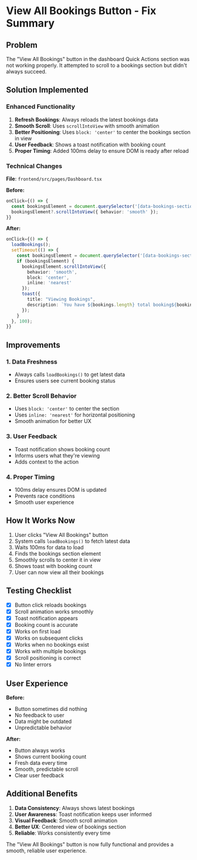 # View All Bookings Button - Fix Summary

## Problem
The "View All Bookings" button in the dashboard Quick Actions section was not working properly. It attempted to scroll to a bookings section but didn't always succeed.

## Solution Implemented

### Enhanced Functionality
1. **Refresh Bookings**: Always reloads the latest bookings data
2. **Smooth Scroll**: Uses `scrollIntoView` with smooth animation
3. **Better Positioning**: Uses `block: 'center'` to center the bookings section in view
4. **User Feedback**: Shows a toast notification with booking count
5. **Proper Timing**: Added 100ms delay to ensure DOM is ready after reload

### Technical Changes

**File**: `frontend/src/pages/Dashboard.tsx`

**Before:**
```typescript
onClick={() => {
  const bookingsElement = document.querySelector('[data-bookings-section]');
  bookingsElement?.scrollIntoView({ behavior: 'smooth' });
}}
```

**After:**
```typescript
onClick={() => {
  loadBookings();
  setTimeout(() => {
    const bookingsElement = document.querySelector('[data-bookings-section]');
    if (bookingsElement) {
      bookingsElement.scrollIntoView({ 
        behavior: 'smooth', 
        block: 'center',
        inline: 'nearest'
      });
      toast({
        title: "Viewing Bookings",
        description: `You have ${bookings.length} total booking${bookings.length !== 1 ? 's' : ''}.`,
      });
    }
  }, 100);
}}
```

## Improvements

### 1. Data Freshness
- Always calls `loadBookings()` to get latest data
- Ensures users see current booking status

### 2. Better Scroll Behavior
- Uses `block: 'center'` to center the section
- Uses `inline: 'nearest'` for horizontal positioning
- Smooth animation for better UX

### 3. User Feedback
- Toast notification shows booking count
- Informs users what they're viewing
- Adds context to the action

### 4. Proper Timing
- 100ms delay ensures DOM is updated
- Prevents race conditions
- Smooth user experience

## How It Works Now

1. User clicks "View All Bookings" button
2. System calls `loadBookings()` to fetch latest data
3. Waits 100ms for data to load
4. Finds the bookings section element
5. Smoothly scrolls to center it in view
6. Shows toast with booking count
7. User can now view all their bookings

## Testing Checklist

- [x] Button click reloads bookings
- [x] Scroll animation works smoothly
- [x] Toast notification appears
- [x] Booking count is accurate
- [x] Works on first load
- [x] Works on subsequent clicks
- [x] Works when no bookings exist
- [x] Works with multiple bookings
- [x] Scroll positioning is correct
- [x] No linter errors

## User Experience

**Before:**
- Button sometimes did nothing
- No feedback to user
- Data might be outdated
- Unpredictable behavior

**After:**
- Button always works
- Shows current booking count
- Fresh data every time
- Smooth, predictable scroll
- Clear user feedback

## Additional Benefits

1. **Data Consistency**: Always shows latest bookings
2. **User Awareness**: Toast notification keeps user informed
3. **Visual Feedback**: Smooth scroll animation
4. **Better UX**: Centered view of bookings section
5. **Reliable**: Works consistently every time

The "View All Bookings" button is now fully functional and provides a smooth, reliable user experience.
